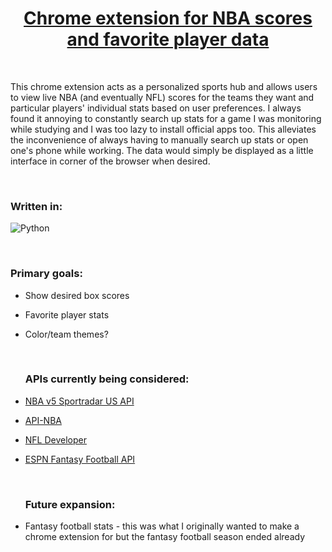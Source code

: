 <h1 align="center"> <a href="https://github.com/dhu16/sportsbox" target="_blank" rel="noreferrer">Chrome extension for NBA scores and favorite player data</a> </h1>

</br>

<p> This chrome extension acts as a personalized sports hub and allows users to view live NBA (and eventually NFL) scores for the teams they want and particular players' individual stats based on user preferences. I always found it annoying to constantly search up stats for a game I was monitoring while studying and I was too lazy to install official apps too. This alleviates the inconvenience of always having to manually search up stats or open one's phone while working. The data would simply be displayed as a little interface in corner of the browser when desired.  </p>
  
  </br>
  
  <h3> Written in:</h3>
  
  ![Python](https://img.shields.io/badge/python-3670A0?style=for-the-badge&logo=python&logoColor=ffdd54)
  
  </br>
  
  <h3> Primary goals:</h3>
  
- Show desired box scores
- Favorite player stats
- Color/team themes?

  </br>
  
  <h3> APIs currently being considered:</h3>
  
- <a href="https://developer.sportradar.com/docs/read/basketball/NBA_v5" target="_blank" rel="noreferrer">NBA v5 Sportradar US API</a>
  
- <a href="https://rapidapi.com/api-sports/api/api-nba/details" target="_blank" rel="noreferrer">API-NBA</a>
- <a href="https://developer.nfl.com/get-started/overview" target="_blank" rel="noreferrer">NFL Developer</a>
- <a href="https://github.com/cwendt94/espn-api" target="_blank" rel="noreferrer">ESPN Fantasy Football API</a>
  
  </br>
  
  <h3> Future expansion:</h3>
  
- Fantasy football stats - this was what I originally wanted to make a chrome extension for but the fantasy football season ended already
